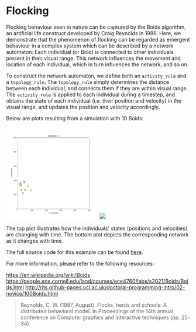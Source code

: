 # Flocking

Flocking behaviour seen in nature can be captured by the Boids algorithm, an artificial life construct developed by 
Craig Reynolds in 1986. Here, we demonstrate that the phenomenon of flocking can be regarded as emergent behaviour in a 
complex system which can be described by a network automaton: Each individual (or Boid) is connected to other 
individuals present in their visual range. This network influences the movement and location of each individual, which
in turn influences the network, and so on.

To construct the network automaton, we define both an `activity_rule` and a `topology_rule`. The `topology_rule` simply
determines the distance between each individual, and connects them if they are within visual range. The `activity_rule`
is applied to each individual during a timestep, and obtains the state of each individual (i.e. their position and 
velocity) in the visual range, and updates the position and velocity accordingly.

Below are plots resulting from a simulation with 10 Boids:

<img src="../../resources/flocking_boids.gif" width="50%"/>

<img src="../../resources/flocking_network.gif" width="50%"/>

The top plot illustrates how the individuals' states (positions and velocities) are changing with time. The bottom plot
depicts the corresponding network as it changes with time.

The full source code for this example can be found [here](flocking_demo.py).

For more information, please refer to the following resources:

https://en.wikipedia.org/wiki/Boids
https://people.ece.cornell.edu/land/courses/ece4760/labs/s2021/Boids/Boids.html
http://rits.github-pages.ucl.ac.uk/doctoral-programming-intro/02-novice/100Boids.html

> Reynolds, C. W. (1987, August). Flocks, herds and schools: A distributed behavioral model. In Proceedings of the 14th 
annual conference on Computer graphics and interactive techniques (pp. 25-34).
